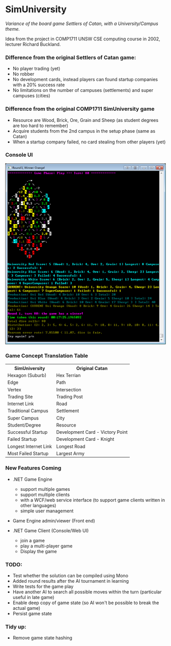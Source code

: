 # SimUniversity

*Variance of the board game Settlers of Catan, with a University/Campus theme.*

Idea from the project in COMP1711 UNSW CSE computing course in 2002, lecturer Richard Buckland.

### Difference from the original Settlers of Catan game:
* No player trading (yet)
* No robber
* No development cards, instead players can found startup companies with a 20% success rate
* No limitations on the number of campuses (settlements) and super campuses (cities)

### Difference from the original COMP1711 SimUniversity game
* Resource are Wood, Brick, Ore, Grain and Sheep (as student degrees are too hard to remember)
* Acquire students from the 2nd campus in the setup phase (same as Catan)
* When a startup company failed, no card stealing from other players (yet)

### Console UI
![Console UI](https://github.com/MingStar/SimUniversity/blob/master/images/ConsoleUI.png)

### Game Concept Translation Table

<table>
	<tr>
		<th>SimUniversity</th><th>Original Catan</th>
	</tr>
	<tr>
		<td>Hexagon (Suburb)</td><td>Hex Terrian</td>
	</tr>
	<tr>
		<td>Edge</td><td>Path</td>
	</tr>
	<tr>
		<td>Vertex</td><td>Intersection</td>
	</tr>
	<tr>
		<td>Trading Site</td><td>Trading Post</td>
	</tr>
	<tr>
		<td>Internet Link</td><td>Road</td>
	</tr>
	<tr>
		<td>Traditional Campus</td><td>Settlement</td>
	</tr>
	<tr>
		<td>Super Campus</td><td>City</td>
	</tr>
	<tr>
		<td>Student/Degree</td><td>Resource</td>
	</tr>
	<tr>
		<td>Successful Startup</td><td>Development Card - Victory Point</td>
	</tr>
	<tr>
		<td>Failed Startup</td><td>Development Card - Knight</td>
	</tr>
	<tr>
		<td>Longest Internet Link</td><td>Longest Road</td>
	</tr>
	<tr>
		<td>Most Failed Startup</td><td>Largest Army</td>
	</tr>
</table>

### New Features Coming
* .NET Game Engine
	* support multiple games
	* support multiple clients
	* with a WCF/web service interface (to support game clients written in other languages)
	* simple user management

* Game Engine admin/viewer (Front end)

* .NET Game Client (Console/Web UI)
	* join a game
	* play a multi-player game
	* Display the game

### TODO:
* Test whether the solution can be compiled using Mono
* Added round results after the AI tournament in learning
* Write tests for the game play
* Have another AI to search all possible moves within the turn (particular useful in late game)
* Enable deep copy of game state (so AI won't be possible to break the actual game)
* Persist game state

### Tidy up:
* Remove game state hashing

